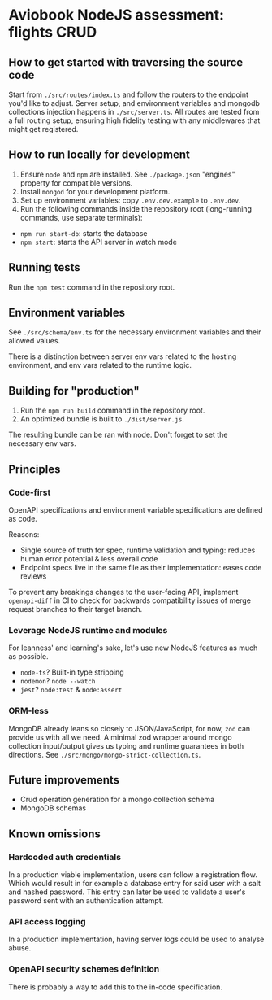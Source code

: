 # Aviobook NodeJS assessment: flights CRUD


## How to get started with traversing the source code

Start from `./src/routes/index.ts` and follow the routers to the endpoint you'd like to adjust.
Server setup, and environment variables and mongodb collections injection happens in `./src/server.ts`.
All routes are tested from a full routing setup, ensuring high fidelity testing with any middlewares that might get registered.


## How to run locally for development

1. Ensure `node` and `npm` are installed. See `./package.json` "engines" property for compatible versions.
1. Install `mongod` for your development platform.
1. Set up environment variables: copy `.env.dev.example` to `.env.dev`.
1. Run the following commands inside the repository root (long-running commands, use separate terminals):
  - `npm run start-db`: starts the database
  - `npm start`: starts the API server in watch mode


## Running tests

Run the `npm test` command in the repository root.


## Environment variables

See `./src/schema/env.ts` for the necessary environment variables and their allowed values.

There is a distinction between server env vars related to the hosting environment, and env vars related to the runtime logic.


## Building for "production"

1. Run the `npm run build` command in the repository root.
1. An optimized bundle is built to `./dist/server.js`.

The resulting bundle can be ran with node.
Don't forget to set the necessary env vars.


## Principles

### Code-first

OpenAPI specifications and environment variable specifications are defined as code.

Reasons:
- Single source of truth for spec, runtime validation and typing: reduces human error potential & less overall code
- Endpoint specs live in the same file as their implementation: eases code reviews

To prevent any breakings changes to the user-facing API, implement `openapi-diff` in CI to check for backwards compatibility issues of merge request branches to their target branch.

### Leverage NodeJS runtime and modules

For leanness' and learning's sake, let's use new NodeJS features as much as possible.

- `node-ts`? Built-in type stripping
- `nodemon`? `node --watch`
- `jest`? `node:test` & `node:assert`

### ORM-less

MongoDB already leans so closely to JSON/JavaScript, for now, `zod` can provide us with all we need.
A minimal zod wrapper around mongo collection input/output gives us typing and runtime guarantees in both directions.
See `./src/mongo/mongo-strict-collection.ts`.


## Future improvements

- Crud operation generation for a mongo collection schema
- MongoDB schemas


## Known omissions

### Hardcoded auth credentials

In a production viable implementation, users can follow a registration flow.
Which would result in for example a database entry for said user with a salt and hashed password.
This entry can later be used to validate a user's password sent with an authentication attempt.

### API access logging

In a production implementation, having server logs could be used to analyse abuse.

### OpenAPI security schemes definition

There is probably a way to add this to the in-code specification.
